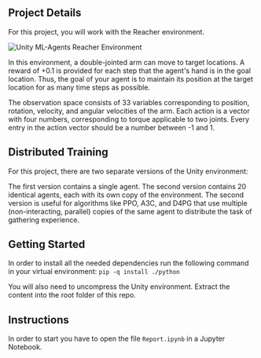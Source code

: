 ## Project Details

For this project, you will work with the Reacher environment.

![Unity ML-Agents Reacher Environment](https://video.udacity-data.com/topher/2018/June/5b1ea778_reacher/reacher.gif)

In this environment, a double-jointed arm can move to target locations. A reward of +0.1 is provided for each step that the agent's hand is in the goal location. Thus, the goal of your agent is to maintain its position at the target location for as many time steps as possible.

The observation space consists of 33 variables corresponding to position, rotation, velocity, and angular velocities of the arm. Each action is a vector with four numbers, corresponding to torque applicable to two joints. Every entry in the action vector should be a number between -1 and 1.

## Distributed Training
For this project, there are two separate versions of the Unity environment:

The first version contains a single agent.
The second version contains 20 identical agents, each with its own copy of the environment.
The second version is useful for algorithms like PPO, A3C, and D4PG that use multiple (non-interacting, parallel) copies of the same agent to distribute the task of gathering experience.

## Getting Started

In order to install all the needed dependencies run the following command in your virtual environment:
`pip -q install ./python`

You will also need to uncompress the Unity environment. Extract the content into the root folder of this repo.

## Instructions

In order to start you have to open the file `Report.ipynb` in a Jupyter Notebook.

